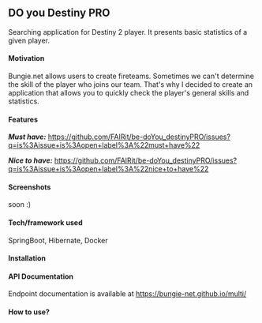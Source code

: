 ## **DO you Destiny PRO**
Searching application for Destiny 2 player. It presents basic statistics of a given player.

#### Motivation

Bungie.net allows users to create fireteams. Sometimes we can't determine the skill of the player who joins our team. That's why I decided to create an application that allows you to quickly check the player's general skills and statistics.

#### Features

_**Must have:**_ https://github.com/FAIRit/be-doYou_destinyPRO/issues?q=is%3Aissue+is%3Aopen+label%3A%22must+have%22

_**Nice to have:**_ https://github.com/FAIRit/be-doYou_destinyPRO/issues?q=is%3Aissue+is%3Aopen+label%3A%22nice+to+have%22

#### Screenshots

soon :)

#### Tech/framework used

SpringBoot, Hibernate, Docker

#### Installation

#### API Documentation

Endpoint documentation is available at https://bungie-net.github.io/multi/

#### How to use?
